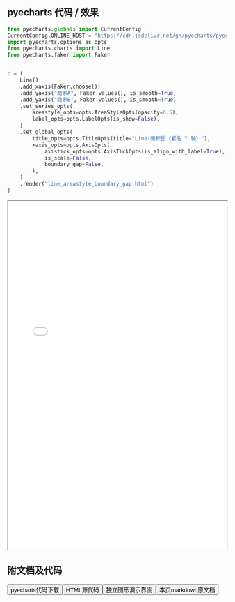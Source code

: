 
## pyecharts 代码 / 效果

```python
from pyecharts.globals import CurrentConfig
CurrentConfig.ONLINE_HOST = "https://cdn.jsdelivr.net/gh/pyecharts/pyecharts-assets@latest/assets/"
import pyecharts.options as opts
from pyecharts.charts import Line
from pyecharts.faker import Faker


c = (
    Line()
    .add_xaxis(Faker.choose())
    .add_yaxis("商家A", Faker.values(), is_smooth=True)
    .add_yaxis("商家B", Faker.values(), is_smooth=True)
    .set_series_opts(
        areastyle_opts=opts.AreaStyleOpts(opacity=0.5),
        label_opts=opts.LabelOpts(is_show=False),
    )
    .set_global_opts(
        title_opts=opts.TitleOpts(title="Line-面积图（紧贴 Y 轴）"),
        xaxis_opts=opts.AxisOpts(
            axistick_opts=opts.AxisTickOpts(is_align_with_label=True),
            is_scale=False,
            boundary_gap=False,
        ),
    )
    .render("line_areastyle_boundary_gap.html")
)
```

<iframe width="100%" height="800px" src="/pyecharts/Line/line_areastyle_boundary_gap.html"></iframe>

## 附文档及代码

<a href="https://cdn.jsdelivr.net/gh/wfy-belief/python/docs/pyecharts/Line/line_areastyle_boundary_gap.py"><button class="mybutton">pyecharts代码下载</button></a><a href="https://cdn.jsdelivr.net/gh/wfy-belief/python/docs/pyecharts/Line/line_areastyle_boundary_gap.html"><button class="mybutton">HTML源代码</button></a><a href="https://python.wfyblog.cn/pyecharts/Line/line_areastyle_boundary_gap.html"><button class="mybutton">独立图形演示界面</button></a><a href="https://cdn.jsdelivr.net/gh/wfy-belief/python/docs/pyecharts/Line/line_areastyle_boundary_gap.md"><button class="mybutton">本页markdown原文档</button></a>